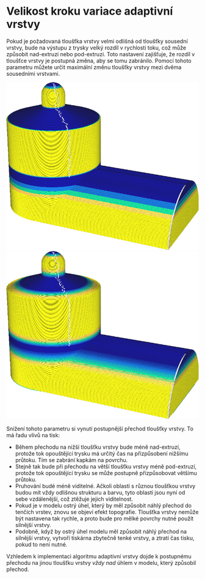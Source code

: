 Velikost kroku variace adaptivní vrstvy
====
Pokud je požadovaná tloušťka vrstvy velmi odlišná od tloušťky sousední vrstvy, bude na výstupu z trysky velký rozdíl v rychlosti toku, což může způsobit nad-extruzi nebo pod-extruzi. Toto nastavení zajišťuje, že rozdíl v tloušťce vrstvy je postupná změna, aby se tomu zabránilo. Pomocí tohoto parametru můžete určit maximální změnu tloušťky vrstvy mezi dvěma sousedními vrstvami.

![Velká hodnota kroku umožňuje velmi náhlé změny tloušťky vrstvy](../../../articles/images/adaptive_layer_height_variation_step_0_05.png)
![Malá hodnota kroku vyžaduje hladší změnu tloušťky vrstvy](../../../articles/images/adaptive_layer_height_enabled.png)

Snížení tohoto parametru si vynutí postupnější přechod tloušťky vrstvy. To má řadu vlivů na tisk:
* Během přechodu na nižší tloušťku vrstvy bude méně nad-extruzí, protože tok opouštějící trysku má určitý čas na přizpůsobení nižšímu průtoku. Tím se zabrání kapkám na povrchu.
* Stejně tak bude při přechodu na větší tloušťku vrstvy méně pod-extruzí, protože tok opouštějící trysku se může postupně přizpůsobovat většímu průtoku.
* Pruhování budé méně viditelné. Ačkoli oblasti s různou tloušťkou vrstvy budou mít vždy odlišnou strukturu a barvu, tyto oblasti jsou nyní od sebe vzdálenější, což ztěžuje jejich viditelnost.
* Pokud je v modelu ostrý úhel, který by měl způsobit náhlý přechod do tenčích vrstev, znovu se objeví efekt topografie. Tloušťka vrstvy nemůže být nastavena tak rychle, a proto bude pro mělké povrchy nutné použít silnější vrstvy.
* Podobně, když by ostrý úhel modelu měl způsobit náhlý přechod na silnější vrstvy, vytvoří tiskárna zbytečně tenké vrstvy, a ztratí čas tisku, pokud to není nutné.

Vzhledem k implementaci algoritmu adaptivní vrstvy dojde k postupnému přechodu na jinou tloušťku vrstvy *vždy nad* úhlem v modelu, který způsobil přechod.